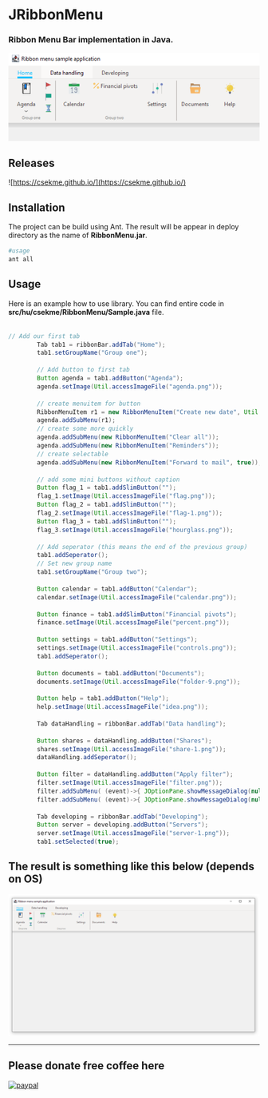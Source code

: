 # JRibbonMenu
### Ribbon Menu Bar implementation in Java.

![](md/img1.png)

## Releases
![https://csekme.github.io/](https://csekme.github.io/)

## Installation
The project can be build using Ant. The result will be appear in deploy directory as the name of **RibbonMenu.jar**.
```sh
#usage
ant all
```

## Usage

Here is an example how to use library.
You can find entire code in **src/hu/csekme/RibbonMenu/Sample.java** file.
```java

// Add our first tab
        Tab tab1 = ribbonBar.addTab("Home");
        tab1.setGroupName("Group one");

        // Add button to first tab
        Button agenda = tab1.addButton("Agenda");
        agenda.setImage(Util.accessImageFile("agenda.png"));

        // create menuitem for button
        RibbonMenuItem r1 = new RibbonMenuItem("Create new date", Util.accessImageFile("newDate.png"));
        agenda.addSubMenu(r1);
        // create some more quickly
        agenda.addSubMenu(new RibbonMenuItem("Clear all"));
        agenda.addSubMenu(new RibbonMenuItem("Reminders"));
        // create selectable
        agenda.addSubMenu(new RibbonMenuItem("Forward to mail", true));

        // add some mini buttons without caption
        Button flag_1 = tab1.addSlimButton("");
        flag_1.setImage(Util.accessImageFile("flag.png"));
        Button flag_2 = tab1.addSlimButton("");
        flag_2.setImage(Util.accessImageFile("flag-1.png"));
        Button flag_3 = tab1.addSlimButton("");
        flag_3.setImage(Util.accessImageFile("hourglass.png"));

        // Add seperator (this means the end of the previous group)
        tab1.addSeperator();
        // Set new group name
        tab1.setGroupName("Group two");

        Button calendar = tab1.addButton("Calendar");
        calendar.setImage(Util.accessImageFile("calendar.png"));

        Button finance = tab1.addSlimButton("Financial pivots");
        finance.setImage(Util.accessImageFile("percent.png"));

        Button settings = tab1.addButton("Settings");
        settings.setImage(Util.accessImageFile("controls.png"));
        tab1.addSeperator();

        Button documents = tab1.addButton("Documents");
        documents.setImage(Util.accessImageFile("folder-9.png"));

        Button help = tab1.addButton("Help");
        help.setImage(Util.accessImageFile("idea.png"));

        Tab dataHandling = ribbonBar.addTab("Data handling");

        Button shares = dataHandling.addButton("Shares");
        shares.setImage(Util.accessImageFile("share-1.png"));
        dataHandling.addSeperator();

        Button filter = dataHandling.addButton("Apply filter");
        filter.setImage(Util.accessImageFile("filter.png"));
        filter.addSubMenu( (event)->{ JOptionPane.showMessageDialog(null, "You pressed");  }, "filter one" );
        filter.addSubMenu( (event)->{ JOptionPane.showMessageDialog(null, "You pressed");  }, "filter two" );

        Tab developing = ribbonBar.addTab("Developing");
        Button server = developing.addButton("Servers");
        server.setImage(Util.accessImageFile("server-1.png"));
        tab1.setSelected(true);


```
 
## The result is something like this below (depends on OS)
![](md/screenshot.png)
 

 <hr/>


## Please donate free coffee here
[![paypal](https://www.paypalobjects.com/en_US/i/btn/btn_donateCC_LG.gif)](https://www.paypal.me/csekme)
